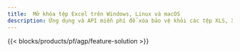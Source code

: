 ```yaml
---
title:  Mở khóa tệp Excel trên Windows, Linux và macOS
description: Ứng dụng và API miễn phí để xóa bảo vệ khỏi các tệp XLS, XLSX & ODS
---
```

{{< blocks/products/pf/agp/feature-solution >}} 

